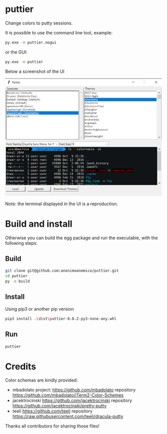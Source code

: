 # puttier
Change colors to putty sessions.

It is possible to use the command line tool, example:

```sh
py.exe -m puttier.nogui
```

or the GUI:

```sh
py.exe -m puttier
```

Below a screenshot of the UI

![Alt text](example.png?raw=true "Example")

 Note: the terminal displayed in the UI is a reproduction.


# Build and install
Otherwise you can build the egg package and run the executable, with the following steps:
## Build
```sh
git clone git@github.com:anonimoanemico/puttier.git
cd puttier
py -m build
```

## Install
Using pip3 or another pip version

```sh
pip3 install .\dist\puttier-0.0.2-py3-none-any.whl
```
## Run
```sh
puttier
```


# Credits

Color schemas are kindly provided:
- mbadolato project: https://github.com/mbadolato repository https://github.com/mbadolato/iTerm2-Color-Schemes
- jacektrocinski https://github.com/jacektrocinski repository https://github.com/jacektrocinski/pretty-putty
- teeli https://github.com/teeli repository https://raw.githubusercontent.com/teeli/dracula-putty

Thanks all contributors for sharing those files!